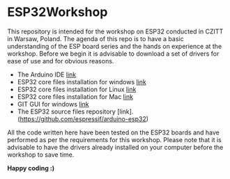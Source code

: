 # ESP32Workshop
This repository is intended for the workshop on ESP32 conducted in CZITT in Warsaw, Poland.
The agenda of this repo is to have a basic understanding of the ESP board series and the hands on experience at the workshop.
Before we begin it is advisable to download a set of drivers for ease of use and for obvious reasons.

* The Arduino IDE [link](https://www.arduino.cc/en/Main/Software)
* ESP32 core files installation for windows [link](https://github.com/espressif/arduino-esp32/blob/master/docs/arduino-ide/windows.md)
* ESP32 core files installation for Linux   [link](https://github.com/espressif/arduino-esp32/blob/master/docs/arduino-ide/debian_ubuntu.md)
* ESP32 core files installation for Mac     [link](https://github.com/espressif/arduino-esp32/blob/master/docs/arduino-ide/mac.md)
* GIT GUI for windows [link](https://git-scm.com/download/win)
* The ESP32 source files repository [link].(https://github.com/espressif/arduino-esp32)

All the code written here have been tested on the ESP32 boards and have performed as per the requirements for this workshop. Please note that it is advisable to have the drivers already installed on your computer before the workshop to save time.

**Happy coding :)**
